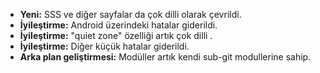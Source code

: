 * **Yeni:** SSS ve diğer sayfalar da çok dilli olarak çevrildi.
* **İyileştirme:** Android üzerindeki hatalar giderildi.
* **İyileştirme:** "quiet zone" özelliği artık çok dilli .
* **İyileştirme:** Diğer küçük hatalar giderildi.
* **Arka plan geliştirmesi:** Modüller artık kendi sub-git modullerine sahip.